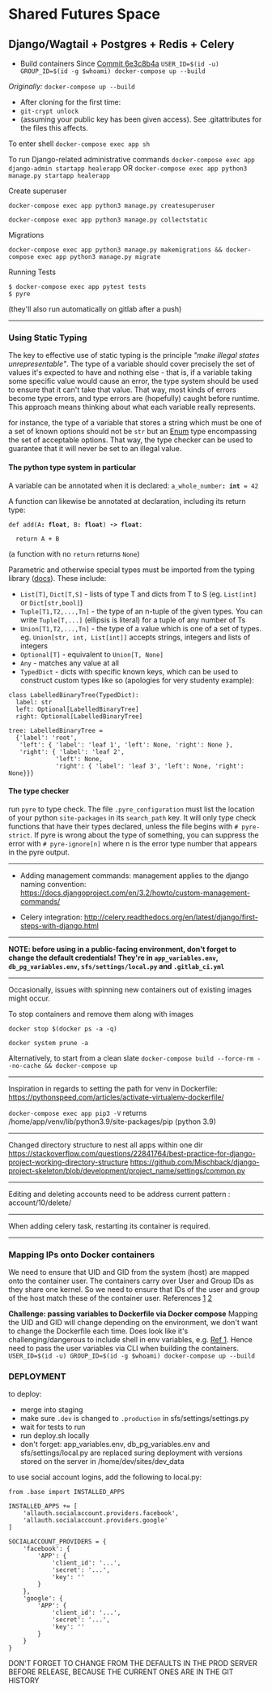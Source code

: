 # Shared Futures Space
## Django/Wagtail + Postgres + Redis + Celery

- Build containers
Since [Commit 6e3c8b4a](https://git.coop/animorph-coop/shared-futures-space/-/commit/6e3c8b4a6e5893e3a00379ba383c7c0cead397d0)
```USER_ID=$(id -u) GROUP_ID=$(id -g $whoami) docker-compose up --build```

*Originally:*
```docker-compose up --build```

- After cloning for the first time: 
- `git-crypt unlock` 
- (assuming your public key has been given access). See .gitattributes for the files this affects.


To enter shell
```docker-compose exec app sh```


To run Django-related administrative commands
```docker-compose exec app django-admin startapp healerapp```
OR
```docker-compose exec app python3 manage.py startapp healerapp```


Create superuser

```docker-compose exec app python3 manage.py createsuperuser```

```docker-compose exec app python3 manage.py collectstatic```

Migrations

```docker-compose exec app python3 manage.py makemigrations && docker-compose exec app python3 manage.py migrate```

Running Tests
```
$ docker-compose exec app pytest tests
$ pyre
```
(they'll also run automatically on gitlab after a push)

---

### Using Static Typing
The key to effective use of static typing is the principle *"make illegal states unrepresentable"*. The type of a variable should cover precisely the set of values
it's expected to have and nothing else - that is, if a variable taking some specific value would cause
an error, the type system should be used to ensure that it can't take that value. That way, most kinds
of errors become type errors, and type errors are (hopefully) caught before runtime. This approach
means thinking about what each variable really represents.

for instance, the type of a variable that stores a string which must be one of a set of known options should not be `str` but an [Enum](https://docs.python.org/3/library/enum.html) type encompassing the set of acceptable options. That way, the type checker can be used to guarantee that it will never be set to an illegal value.

#### The python type system in particular

A variable can be annotated when it is declared: `a_whole_number`**`: int`**` = 42`

A function can likewise be annotated at declaration, including its return type:

`def add(A`**`: float`**`, B`**`: float`**`)`**` -> float`**`:`

`  return A + B`

(a function with no `return` returns `None`)

Parametric and otherwise special types must be imported from the typing library ([docs](https://docs.python.org/3/library/typing.html)).
These include:
- `List[T]`, `Dict[T,S]` - lists of type T and dicts from T to S (eg. `List[int]` or `Dict[str,bool]`)
- `Tuple[T1,T2,...,Tn]` - the type of an n-tuple of the given types. You can write `Tuple[T,...]` (ellipsis is literal) for a tuple of any number of Ts
- `Union[T1,T2,...,Tn]` - the type of a value which is one of a set of types. eg. `Union[str, int, List[int]]` accepts strings, integers and lists of integers
- `Optional[T]` - equivalent to `Union[T, None]`
- `Any` - matches any value at all
- `TypedDict` - dicts with specific known keys, which can be used to construct custom types like so (apologies for very studenty example):
```
class LabelledBinaryTree(TypedDict):
  label: str
  left: Optional[LabelledBinaryTree]
  right: Optional[LabelledBinaryTree]

tree: LabelledBinaryTree =
  {'label': 'root',
   'left': { 'label': 'leaf 1', 'left': None, 'right': None },
   'right': { 'label': 'leaf 2',
             'left': None,
             'right': { 'label': 'leaf 3', 'left': None, 'right': None}}}
```
#### The type checker

run `pyre` to type check. The file `.pyre_configuration` must list the location of your python `site-packages` in its `search_path` key.
It will only type check functions that have their types declared, unless the file begins with `# pyre-strict`. If pyre is wrong about the type of something, you can suppress the error with `# pyre-ignore[n]` where n is the error type number that appears in the pyre output.

---

- Adding management commands:
management applies to the django naming convention: https://docs.djangoproject.com/en/3.2/howto/custom-management-commands/


- Celery integration: 
http://celery.readthedocs.org/en/latest/django/first-steps-with-django.html

---

**NOTE: before using in a public-facing environment, don't forget to change the default credentials! They're in `app_variables.env`, `db_pg_variables.env`, `sfs/settings/local.py` and `.gitlab_ci.yml`**

---
Occasionally, issues with spinning new containers out of existing images might occur.


To stop containers and remove them along with images

```docker stop $(docker ps -a -q)```

```docker system prune -a```

Alternatively, to start from a clean slate 
```docker-compose build --force-rm --no-cache && docker-compose up```

---

Inspiration in regards to setting the path for venv in Dockerfile: https://pythonspeed.com/articles/activate-virtualenv-dockerfile/

```docker-compose exec app pip3 -V```
returns /home/app/venv/lib/python3.9/site-packages/pip (python 3.9)


---

Changed directory structure to nest all apps within one dir
https://stackoverflow.com/questions/22841764/best-practice-for-django-project-working-directory-structure
https://github.com/Mischback/django-project-skeleton/blob/development/project_name/settings/common.py


--- 
Editing and deleting accounts need to be address
current pattern : account/10/delete/



---

When adding celery task, restarting its container is required.

---

### Mapping IPs onto Docker containers
We need to ensure that UID and GID from the system (host) are mapped onto the container user. The containers carry over User and Group IDs as they share one kernel.
So we need to ensure that IDs of the user and group of the host match these of the container user.
References [1](https://medium.com/@mccode/understanding-how-uid-and-gid-work-in-docker-containers-c37a01d01cf) [2](https://blog.dbi-services.com/how-uid-mapping-works-in-docker-containers/)

**Challenge: passing variables to Dockerfile via Docker compose**
Mapping the UID and GID will change depending on the environment, we don't want to change the Dockerfile each time.
Does look like it's challenging/dangerous to include shell in env variables, e.g. [Ref 1](https://github.com/docker/compose/pull/8078).
Hence need to pass the user variables via CLI when building the containers.
```USER_ID=$(id -u) GROUP_ID=$(id -g $whoami) docker-compose up --build```



### DEPLOYMENT

to deploy:

- merge into staging
- make sure `.dev` is changed to `.production` in sfs/settings/settings.py
- wait for tests to run
- run deploy.sh locally
- don't forget: app\_variables.env, db\_pg\_variables.env and sfs/settings/local.py are replaced suring deployment with versions stored on the server in /home/dev/sites/dev\_data

to use social account logins, add the following to local.py:

```
from .base import INSTALLED_APPS

INSTALLED_APPS += [
    'allauth.socialaccount.providers.facebook',
    'allauth.socialaccount.providers.google'
]

SOCIALACCOUNT_PROVIDERS = {
    'facebook': {
        'APP': {
            'client_id': '...',
            'secret': '...',
            'key': ''
        }
    },
    'google': {
        'APP': {
            'client_id': '...',
            'secret': '...',
            'key': ''
        }
    }
}

```

DON'T FORGET TO CHANGE FROM THE DEFAULTS IN THE PROD SERVER BEFORE RELEASE, BECAUSE THE CURRENT ONES ARE IN THE GIT HISTORY
